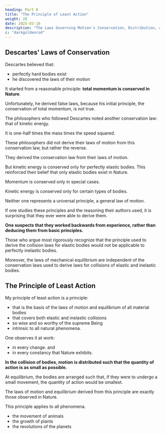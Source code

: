 ```yaml
---
heading: Part 6
title: "The Principle of Least Action"
weight: 28
date: 2025-03-16
description: "The Laws Governing Motion's Conservation, Distribution, and Destruction are Based on the Attributes of a Supreme Intelligence"
c: "darkgoldenrod"
---
```




## Descartes' Laws of Conservation

Descartes believed that:
- perfectly hard bodies exist
- he discovered the laws of their motion

It started from a reasonable principle: **total momentum is conserved in Nature**.

Unfortunately, he derived false laws, because his initial principle, the conservation of total momentum, is not true.

The philosophers who followed Descartes noted another conservation law: that of kinetic energy.

It is one-half times the mass times the speed squared.

These philosophers did not derive their laws of motion from this conservation law, but rather the reverse.

They derived the conservation law from their laws of motion. 

But kinetic energy is conserved only for perfectly elastic bodies. This reinforced their belief that only elastic bodies exist in Nature.

Momentum is conserved only in special cases.

Kinetic energy is conserved only for certain types of bodies.

Neither one represents a universal principle, a general law of motion.

If one studies these principles and the reasoning their authors used, it is surprising that they ever were able to derive them.

**One suspects that they worked backwards from experience, rather than deducing them from basic principles.** 

Those who argue most rigorously recognize that the principle used to derive the collision laws for elastic bodies would not be applicable to perfectly inelastic bodies. 

Moreover, the laws of mechanical equilibrium are independent of the conservation laws used to derive laws for collisions of elastic and inelastic bodies.

<!-- After so many great men have worked on this subject, I almost do not dare to say that I have discovered the
universal principle upon which all these laws are based, a principle that covers both elastic and inelastic
collisions and describes the motion and equilibrium of all material bodies. -->


## The Principle of Least Action

My principle of least action is a principle:
- that is the basis of the laws of motion and equilibrium of all material bodies
- that covers both elastic and inelastic collisions
- so wise and so worthy of the supreme Being
- intrinsic to all natural phenomena.

One observes it at work:
- in every change. and 
- in every constancy that Nature exhibits. 

**In the collision of bodies, motion is distributed such that the quantity of action is as small as possible.**

<!-- given that the collision occurs.  -->

At equilibrium, the bodies are arranged such that, if they were to undergo a small movement, the quantity of action would be smallest.

The laws of motion and equilibrium derived from this principle are exactly those observed in Nature. 

This principle applies to all phenomena.
- the movement of animals
- the growth of plants
- the revolutions of the planets

<!-- , all are consequences of this principle. The spectacle of the universe seems all the
more grand and beautiful and worthy of its Author, when one considers that it is all derived from a small
number of laws laid down most wisely. Only thus can we gain a fitting idea of the power and wisdom of the supreme Being, not from some small part of creation for which we know neither the construction, usage nor its relationship to other parts. What satisfaction for the human spirit in contemplating these laws of motion and
equilibrium for all bodies in the universe, and in finding within them proof of the existence of Him who governs
the universe! -->
